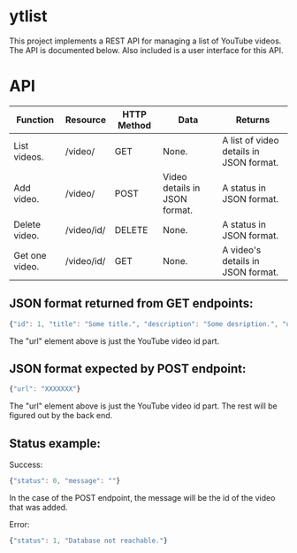 ytlist
======

This project implements a REST API for managing a list of YouTube videos.
The API is documented below.
Also included is a user interface for this API.

API
===

Function        | Resource        | HTTP Method   | Data                          | Returns
----------------|-----------------|---------------|-------------------------------|--------
List videos.    | /video/         | GET           | None.                         | A list of video details in JSON format.
Add video.      | /video/         | POST          | Video details in JSON format. | A status in JSON format.
Delete video.   | /video/id/      | DELETE        | None.                         | A status in JSON format.
Get one video.  | /video/id/      | GET           | None.                         | A video's details in JSON format.

JSON format returned from GET endpoints:
----------------------------------------
```javascript
{"id": 1, "title": "Some title.", "description": "Some desription.", "url": "XXXXXXX"}
```

The "url" element above is just the YouTube video id part.

JSON format expected by POST endpoint:
--------------------------------------
```javascript
{"url": "XXXXXXX"}
```

The "url" element above is just the YouTube video id part.
The rest will be figured out by the back end.

Status example:
---------------

Success:
```javascript
{"status": 0, "message": ""}
```

In the case of the POST endpoint, the message will be the id of the video that was added.

Error:
```javascript
{"status": 1, "Database not reachable."}
```

